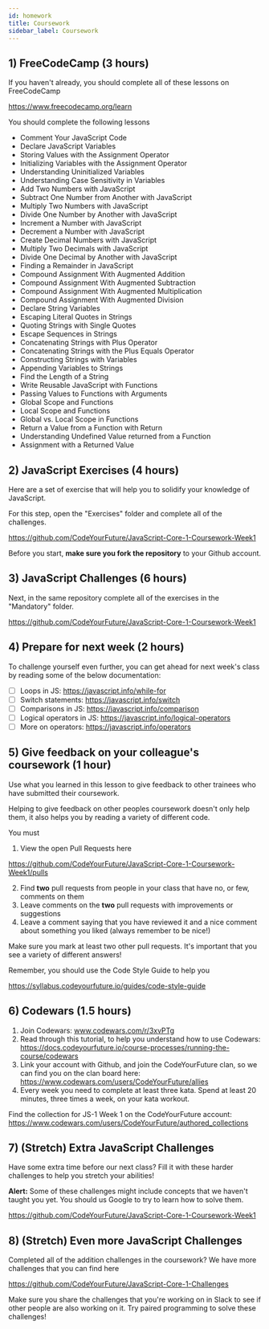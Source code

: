 ```yaml
---
id: homework
title: Coursework
sidebar_label: Coursework
---
```


## 1) FreeCodeCamp (3 hours)

If you haven't already, you should complete all of these lessons on FreeCodeCamp

https://www.freecodecamp.org/learn

You should complete the following lessons

- Comment Your JavaScript Code
- Declare JavaScript Variables
- Storing Values with the Assignment Operator
- Initializing Variables with the Assignment Operator
- Understanding Uninitialized Variables
- Understanding Case Sensitivity in Variables
- Add Two Numbers with JavaScript
- Subtract One Number from Another with JavaScript
- Multiply Two Numbers with JavaScript
- Divide One Number by Another with JavaScript
- Increment a Number with JavaScript
- Decrement a Number with JavaScript
- Create Decimal Numbers with JavaScript
- Multiply Two Decimals with JavaScript
- Divide One Decimal by Another with JavaScript
- Finding a Remainder in JavaScript
- Compound Assignment With Augmented Addition
- Compound Assignment With Augmented Subtraction
- Compound Assignment With Augmented Multiplication
- Compound Assignment With Augmented Division
- Declare String Variables
- Escaping Literal Quotes in Strings
- Quoting Strings with Single Quotes
- Escape Sequences in Strings
- Concatenating Strings with Plus Operator
- Concatenating Strings with the Plus Equals Operator
- Constructing Strings with Variables
- Appending Variables to Strings
- Find the Length of a String
- Write Reusable JavaScript with Functions
- Passing Values to Functions with Arguments
- Global Scope and Functions
- Local Scope and Functions
- Global vs. Local Scope in Functions
- Return a Value from a Function with Return
- Understanding Undefined Value returned from a Function
- Assignment with a Returned Value

## 2) JavaScript Exercises (4 hours)

Here are a set of exercise that will help you to solidify your knowledge of JavaScript.

For this step, open the "Exercises" folder and complete all of the challenges.

https://github.com/CodeYourFuture/JavaScript-Core-1-Coursework-Week1

Before you start, **make sure you fork the repository** to your Github account.

## 3) JavaScript Challenges (6 hours)

Next, in the same repository complete all of the exercises in the "Mandatory" folder.

https://github.com/CodeYourFuture/JavaScript-Core-1-Coursework-Week1

## 4) Prepare for next week (2 hours)

To challenge yourself even further, you can get ahead for next week's class by reading some of the below documentation:

- [ ] Loops in JS: https://javascript.info/while-for
- [ ] Switch statements: https://javascript.info/switch
- [ ] Comparisons in JS: https://javascript.info/comparison
- [ ] Logical operators in JS: https://javascript.info/logical-operators
- [ ] More on operators: https://javascript.info/operators

## 5) Give feedback on your colleague's coursework (1 hour)

Use what you learned in this lesson to give feedback to other trainees who have submitted their coursework.

Helping to give feedback on other peoples coursework doesn't only help them, it also helps you by reading a variety of different code.

You must

1. View the open Pull Requests here

https://github.com/CodeYourFuture/JavaScript-Core-1-Coursework-Week1/pulls

2. Find **two** pull requests from people in your class that have no, or few, comments on them
3. Leave comments on the **two** pull requests with improvements or suggestions
4. Leave a comment saying that you have reviewed it and a nice comment about something you liked (always remember to be nice!)

Make sure you mark at least two other pull requests. It's important that you see a variety of different answers!

Remember, you should use the Code Style Guide to help you

https://syllabus.codeyourfuture.io/guides/code-style-guide

## 6) Codewars (1.5 hours)

1. Join Codewars: www.codewars.com/r/3xvPTg
2. Read through this tutorial, to help you understand how to use Codewars: https://docs.codeyourfuture.io/course-processes/running-the-course/codewars
3. Link your account with Github, and join the CodeYourFuture clan, so we can find you on the clan board here: https://www.codewars.com/users/CodeYourFuture/allies 
4. Every week you need to complete at least three kata. Spend at least 20 minutes, three times a week, on your kata workout.

Find the collection for JS-1 Week 1 on the CodeYourFuture account: https://www.codewars.com/users/CodeYourFuture/authored_collections

## 7) (Stretch) Extra JavaScript Challenges

Have some extra time before our next class? Fill it with these harder challenges to help you stretch your abilities!

**Alert:** Some of these challenges might include concepts that we haven't taught you yet. You should us Google to try to learn how to solve them.

https://github.com/CodeYourFuture/JavaScript-Core-1-Coursework-Week1

## 8) (Stretch) Even more JavaScript Challenges

Completed all of the addition challenges in the coursework? We have more challenges that you can find here

https://github.com/CodeYourFuture/JavaScript-Core-1-Challenges

Make sure you share the challenges that you're working on in Slack to see if other people are also working on it. Try paired programming to solve these challenges!

